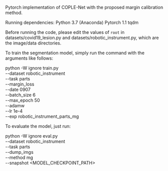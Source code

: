 Pytorch implementation of COPLE-Net with the proposed margin calibration method.

Running dependencies:
Python 3.7 (Anaconda)
Pytorch 1.1
tqdm

Before running the code, please edit the values of `root` in datasets/covid19_lesion.py and datasets/robotic_instrument.py, which are the image/data directories.

To train the segmentation model, simply run the command with the arguments like follows:

python -W ignore train.py \
    --dataset robotic_instrument \
    --task parts \
    --margin_loss \
    --date 0907 \
    --batch_size 6 \
    --max_epoch 50 \
    --adamw \
    --lr 1e-4 \
    --exp robotic_instrument_parts_mg 
    

To evaluate the model, just run:

python -W ignore eval.py \
    --dataset robotic_instrument\
    --task parts \
    --dump_imgs \
    --method mg \
    --snapshot <MODEL_CHECKPOINT_PATH>


